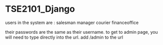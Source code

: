 # TSE2101_Django

users in the system are :
salesman
manager
courier
financeoffice

their passwords are the same as their username. to get to admin page, you will need to type directly into the url.
add /admin to the url
